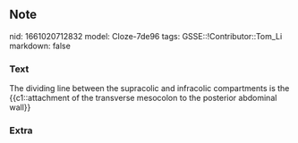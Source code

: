 ## Note
nid: 1661020712832
model: Cloze-7de96
tags: GSSE::!Contributor::Tom_Li
markdown: false

### Text
<div>
  The dividing line between the supracolic and infracolic
  compartments is the {{c1::attachment of the transverse mesocolon
  to the posterior abdominal wall}}
</div>

### Extra

